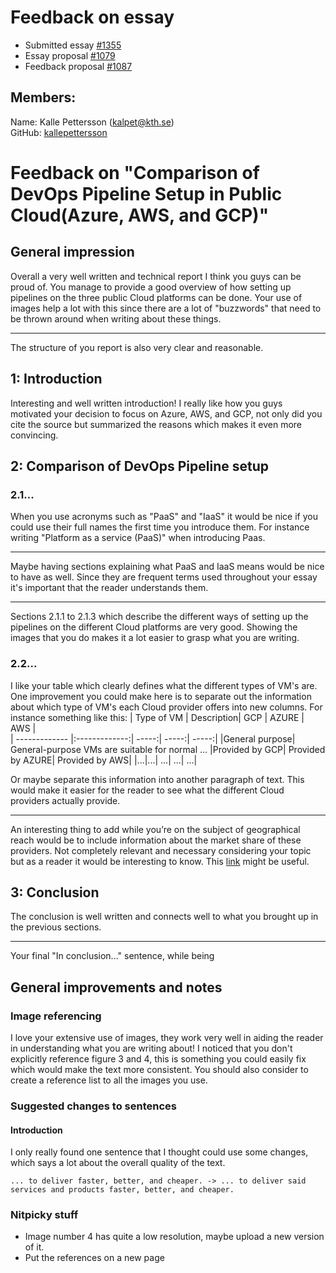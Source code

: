 # Feedback on essay 
* Submitted essay [#1355](https://github.com/KTH/devops-course/pull/1355)
* Essay proposal [#1079](https://github.com/KTH/devops-course/pull/1079)
* Feedback proposal [#1087](https://github.com/KTH/devops-course/pull/1087)


## Members:

Name: Kalle Pettersson (kalpet@kth.se)  
GitHub: [kallepettersson](https://github.com/kallepettersson)


# Feedback on "Comparison of DevOps Pipeline Setup in Public Cloud(Azure, AWS, and GCP)"

## General impression 
Overall a very well written and technical report I think you guys can be proud of. You manage to provide a good overview of how setting up pipelines on the three public Cloud platforms can be done. Your use of images help a lot with this since there are a lot of "buzzwords" that need to be thrown around when writing about these things.

---
The structure of you report is also very clear and reasonable.

## 1: Introduction 
Interesting and well written introduction! I really like how you guys motivated your decision to focus on Azure, AWS, and GCP, not only did you cite the source but summarized the reasons which makes it even more convincing.

## 2: Comparison of DevOps Pipeline setup

### 2.1...
When you use acronyms such as "PaaS" and "IaaS" it would be nice if you could use their full names the first time you introduce them. For instance writing "Platform as a service (PaaS)" when introducing Paas.

---
Maybe having sections explaining what PaaS and IaaS means would be nice to have as well. Since they are frequent terms used throughout your essay it's important that the reader understands them.

---
Sections 2.1.1 to 2.1.3 which describe the different ways of setting up the pipelines on the different Cloud platforms are very good. Showing the images that you do makes it a lot easier to grasp what you are writing.

### 2.2...
I like your table which clearly defines what the different types of VM's are. One improvement you could make here is to separate out the information about which type of VM's each Cloud provider offers into new columns. For instance something like this:
| Type of VM        |  Description| GCP           | AZURE  |  AWS  |  
| ------------- |:-------------:| -----:| -----:| -----:|
|General purpose| General-purpose VMs are suitable for normal ... |Provided by GCP| Provided by AZURE| Provided by AWS|
|...|...| ...| ...| ...| 

Or maybe separate this information into another paragraph of text. This would make it easier for the reader to see what the different Cloud providers actually provide.

---

An interesting thing to add while you’re on the subject of geographical reach would be to include information about the market share of these providers. Not completely relevant and necessary considering your topic but as a reader it would be interesting to know. This [link](https://www.parkmycloud.com/blog/aws-vs-azure-vs-google-cloud-market-share/) might be useful.

## 3: Conclusion
The conclusion is well written and connects well to what you brought up in the previous sections.

---
Your final "In conclusion..." sentence, while being 

## General improvements and notes 

### Image referencing
I love your extensive use of images, they work very well in aiding the reader in understanding what you are writing about! I noticed that you don't explicitly reference figure 3 and 4, this is something you could easily fix which would make the text more consistent. You should also consider to create a reference list to all the images you use. 

### Suggested changes to sentences
#### Introduction
I only really found one sentence that I thought could use some changes, which says a lot about the overall quality of the text.
```
... to deliver faster, better, and cheaper. -> ... to deliver said services and products faster, better, and cheaper.
```

### Nitpicky stuff
* Image number 4 has quite a low resolution, maybe upload a new version of it.
* Put the references on a new page






 


